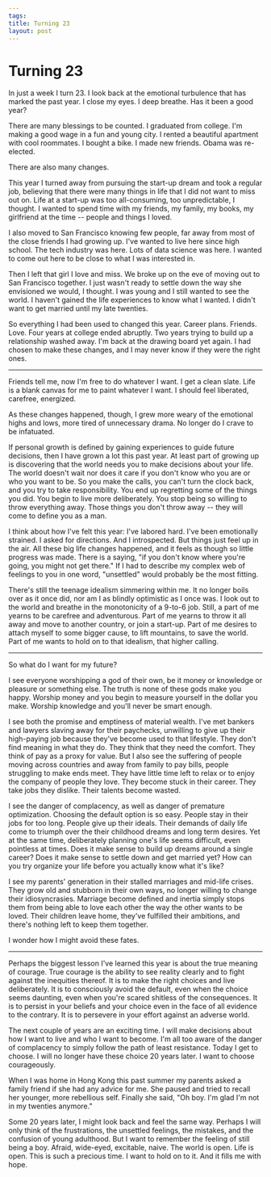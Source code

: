 ```yaml
--- 
tags: 
title: Turning 23
layout: post
---
```


# Turning 23

In just a week I turn 23. I look back at the emotional turbulence that has marked the past year. I close my eyes. I deep breathe. Has it been a good year? 

There are many blessings to be counted. I graduated from college. I'm making a good wage in a fun and young city. I rented a beautiful apartment with cool roommates. I bought a bike. I made new friends. Obama was re-elected. 

There are also many changes. 

This year I turned away from pursuing the start-up dream and took a regular job, believing that there were many things in life that I did not want to miss out on. Life at a start-up was too all-consuming, too unpredictable, I thought. I wanted to spend time with my friends, my family, my books, my girlfriend at the time -- people and things I loved. 

I also moved to San Francisco knowing few people, far away from most of the close friends I had growing up. I've wanted to live here since high school. The tech industry was here. Lots of data science was here. I wanted to come out here to be close to what I was interested in. 

Then I left that girl I love and miss. We broke up on the eve of moving out to San Francisco together. I just wasn't ready to settle down the way she envisioned we would, I thought. I was young and I still wanted to see the world. I haven't gained the life experiences to know what I wanted. I didn't want to get married until my late twenties. 

So everything I had been used to changed this year. Career plans. Friends. Love. Four years at college ended abruptly. Two years trying to build up a relationship washed away. I'm back at the drawing board yet again. I had chosen to make these changes, and I may never know if they were the right ones. 

* * *

Friends tell me, now I'm free to do whatever I want. I get a clean slate. Life is a blank canvas for me to paint whatever I want. I should feel liberated, carefree, energized. 

As these changes happened, though, I grew more weary of the emotional highs and lows, more tired of unnecessary drama. No longer do I crave to be infatuated. 

If personal growth is defined by gaining experiences to guide future decisions, then I have grown a lot this past year. At least part of growing up is discovering that the world needs you to make decisions about your life. The world doesn't wait nor does it care if you don't know who you are or who you want to be. So you make the calls, you can't turn the clock back, and you try to take responsibility. You end up regretting some of the things you did. You begin to live more deliberately. You stop being so willing to throw everything away. Those things you don't throw away -- they will come to define you as a man. 

I think about how I've felt this year: I've labored hard. I've been emotionally strained. I asked for directions. And I introspected. But things just feel up in the air. All these big life changes happened, and it feels as though so little progress was made. There is a saying, "if you don't know where you're going, you might not get there." If I had to describe my complex web of feelings to you in one word, "unsettled" would probably be the most fitting.

There's still the teenage idealism simmering within me. It no longer boils over as it once did, nor am I as blindly optimistic as I once was. I look out to the world and breathe in the monotonicity of a 9-to-6 job. Still, a part of me yearns to be carefree and adventurous. Part of me yearns to throw it all away and move to another country, or join a start-up. Part of me desires to attach myself to some bigger cause, to lift mountains, to save the world. Part of me wants to hold on to that idealism, that higher calling. 

* * *

So what do I want for my future? 

I see everyone worshipping a god of their own, be it money or knowledge or pleasure or something else. The truth is none of these gods make you happy. Worship money and you begin to measure yourself in the dollar you make. Worship knowledge and you'll never be smart enough. 

I see both the promise and emptiness of material wealth. I've met bankers and lawyers slaving away for their paychecks, unwilling to give up their high-paying job because they've become used to that lifestyle. They don't find meaning in what they do. They think that they need the comfort. They think of pay as a proxy for value. But I also see the suffering of people moving across countries and away from family to pay bills, people struggling to make ends meet. They have little time left to relax or to enjoy the company of people they love. They become stuck in their career. They take jobs they dislike. Their talents become wasted. 

I see the danger of complacency, as well as danger of premature optimization. Choosing the default option is so easy. People stay in their jobs for too long. People give up their ideals. Their demands of daily life come to triumph over the their childhood dreams and long term desires.  Yet at the same time, deliberately planning one's life seems difficult, even pointless at times. Does it make sense to build up dreams around a single career? Does it make sense to settle down and get married yet? How can you try organize your life before you actually know what it's like? 

I see my parents' generation in their stalled marriages and mid-life crises. They grow old and stubborn in their own ways, no longer willing to change their idiosyncrasies. Marriage become defined and inertia simply stops them from being able to love each other the way the other wants to be loved. Their children leave home, they've fulfilled their ambitions, and there's nothing left to keep them together. 

I wonder how I might avoid these fates. 

* * *

Perhaps the biggest lesson I've learned this year is about the true meaning of courage. True courage is the ability to see reality clearly and to fight against the inequities thereof. It is to make the right choices and live deliberately. It is to consciously avoid the default, even when the choice seems daunting, even when you're scared shitless of the consequences. It is to persist in your beliefs and your choice even in the face of all evidence to the contrary. It is to persevere in your effort against an adverse world. 

The next couple of years are an exciting time. I will make decisions about how I want to live and who I want to become. I'm all too aware of the danger of complacency to simply follow the path of least resistance. Today I get to choose. I will no longer have these choice 20 years later. I want to choose courageously. 

When I was home in Hong Kong this past summer my parents asked a family friend if she had any advice for me. She paused and tried to recall her younger, more rebellious self. Finally she said, "Oh boy. I'm glad I'm not in my twenties anymore." 

Some 20 years later, I might look back and feel the same way. Perhaps I will only think of the frustrations, the unsettled feelings, the mistakes, and the confusion of young adulthood. But I want to remember the feeling of still being a boy. Afraid, wide-eyed, excitable, naive. The world is open. Life is open. This is such a precious time. I want to hold on to it. And it fills me with hope. 
